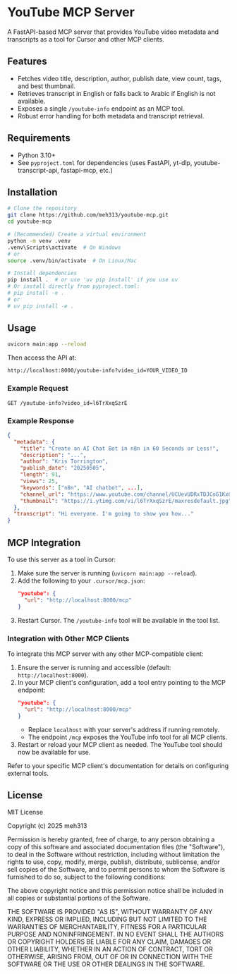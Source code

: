 # YouTube MCP Server

A FastAPI-based MCP server that provides YouTube video metadata and transcripts as a tool for Cursor and other MCP clients.

## Features
- Fetches video title, description, author, publish date, view count, tags, and best thumbnail.
- Retrieves transcript in English or falls back to Arabic if English is not available.
- Exposes a single `/youtube-info` endpoint as an MCP tool.
- Robust error handling for both metadata and transcript retrieval.

## Requirements
- Python 3.10+
- See `pyproject.toml` for dependencies (uses FastAPI, yt-dlp, youtube-transcript-api, fastapi-mcp, etc.)

## Installation

```bash
# Clone the repository
git clone https://github.com/meh313/youtube-mcp.git
cd youtube-mcp

# (Recommended) Create a virtual environment
python -m venv .venv
.venv\Scripts\activate  # On Windows
# or
source .venv/bin/activate  # On Linux/Mac

# Install dependencies
pip install .  # or use 'uv pip install' if you use uv
# Or install directly from pyproject.toml:
# pip install -e .
# or
# uv pip install -e .
```

## Usage

```bash
uvicorn main:app --reload
```

Then access the API at:
```
http://localhost:8000/youtube-info?video_id=YOUR_VIDEO_ID
```

### Example Request
```
GET /youtube-info?video_id=l6TrXxqSzrE
```

### Example Response
```json
{
  "metadata": {
    "title": "Create an AI Chat Bot in n8n in 60 Seconds or Less!",
    "description": "...",
    "author": "Kris Torrington",
    "publish_date": "20250505",
    "length": 91,
    "views": 25,
    "keywords": ["n8n", "AI chatbot", ...],
    "channel_url": "https://www.youtube.com/channel/UCUevUDRxTDJCoG1KxQveXag",
    "thumbnail": "https://i.ytimg.com/vi/l6TrXxqSzrE/maxresdefault.jpg"
  },
  "transcript": "Hi everyone. I'm going to show you how..."
}
```

## MCP Integration

To use this server as a tool in Cursor:
1. Make sure the server is running (`uvicorn main:app --reload`).
2. Add the following to your `.cursor/mcp.json`:
   ```json
   "youtube": {
     "url": "http://localhost:8000/mcp"
   }
   ```
3. Restart Cursor. The `/youtube-info` tool will be available in the tool list.

### Integration with Other MCP Clients

To integrate this MCP server with any other MCP-compatible client:
1. Ensure the server is running and accessible (default: `http://localhost:8000`).
2. In your MCP client's configuration, add a tool entry pointing to the MCP endpoint:
   ```json
   "youtube": {
     "url": "http://localhost:8000/mcp"
   }
   ```
   - Replace `localhost` with your server's address if running remotely.
   - The endpoint `/mcp` exposes the YouTube info tool for all MCP clients.
3. Restart or reload your MCP client as needed. The YouTube tool should now be available for use.

Refer to your specific MCP client's documentation for details on configuring external tools.

## License

MIT License

Copyright (c) 2025 meh313

Permission is hereby granted, free of charge, to any person obtaining a copy
of this software and associated documentation files (the "Software"), to deal
in the Software without restriction, including without limitation the rights
to use, copy, modify, merge, publish, distribute, sublicense, and/or sell
copies of the Software, and to permit persons to whom the Software is
furnished to do so, subject to the following conditions:

The above copyright notice and this permission notice shall be included in all
copies or substantial portions of the Software.

THE SOFTWARE IS PROVIDED "AS IS", WITHOUT WARRANTY OF ANY KIND, EXPRESS OR
IMPLIED, INCLUDING BUT NOT LIMITED TO THE WARRANTIES OF MERCHANTABILITY,
FITNESS FOR A PARTICULAR PURPOSE AND NONINFRINGEMENT. IN NO EVENT SHALL THE
AUTHORS OR COPYRIGHT HOLDERS BE LIABLE FOR ANY CLAIM, DAMAGES OR OTHER
LIABILITY, WHETHER IN AN ACTION OF CONTRACT, TORT OR OTHERWISE, ARISING FROM,
OUT OF OR IN CONNECTION WITH THE SOFTWARE OR THE USE OR OTHER DEALINGS IN THE
SOFTWARE.

